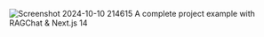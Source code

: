 ![Screenshot 2024-10-10 214615](https://github.com/user-attachments/assets/38d5b3ad-c850-4d81-9eb7-0c3b509674ef)
A complete project example with RAGChat & Next.js 14
